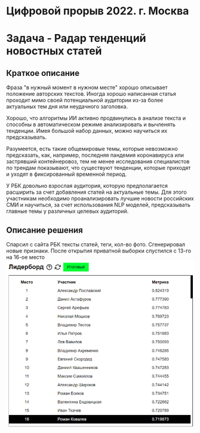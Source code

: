 # Цифровой прорыв 2022. г. Москва
# Задача - Радар тенденций новостных статей

## Краткое описание
Фраза "в нужный момент в нужном месте" хорошо описывает положение авторских текстов. Иногда хорошо написанная статья проходит мимо своей потенциальной аудитории из-за более актуальных тем дня или неудачного заголовка.

Хорошо, что алгоритмы ИИ активно продвинулись в анализе текста и способны в автоматическом режиме анализировать и вычленять тенденции. Имея большой набор данных, можно научиться их предсказывать.

Разумеется, есть такие общемировые темы, которые невозможно предсказать, как, например, последняя пандемия коронавируса или застрявший контейнеровоз, тем не менее исследования специалистов по трендам показывают, что существуют тенденции, которые приходят и уходят в фиксированный временной период.

У РБК довольно взрослая аудитория, которую предполагается расширить за счет добавления статей на актуальные темы. Для этого участникам необходимо проанализировать лучшие новости российских СМИ и научиться, за счет использования NLP моделей, предсказывать главные темы у различных целевых аудиторий.

## Описание решения
Спарсил с сайта РБК тексты статей, теги, кол-во фото. Сгенерировал новые признаки.
После открытия приватной выборки спустился с 13-го на 16-ое место
![](https://github.com/K-Roman/pror_hack/blob/main/lb.png)

